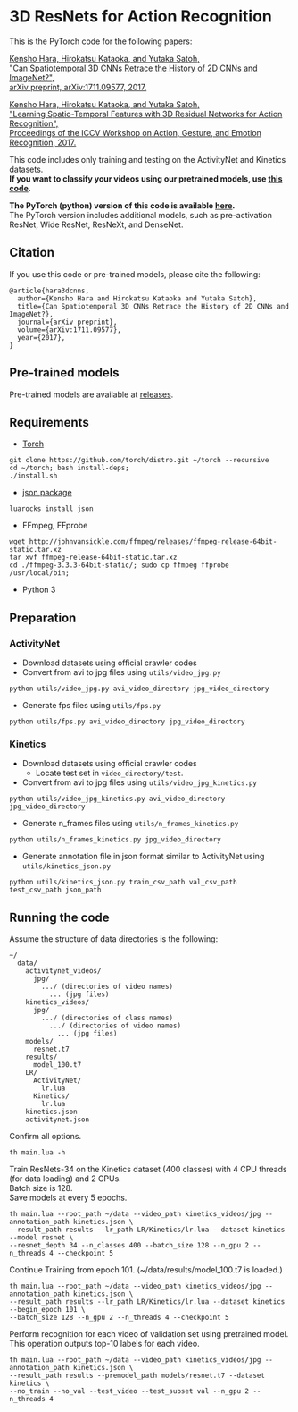# 3D ResNets for Action Recognition
This is the PyTorch code for the following papers:

[
Kensho Hara, Hirokatsu Kataoka, and Yutaka Satoh,  
"Can Spatiotemporal 3D CNNs Retrace the History of 2D CNNs and ImageNet?",  
arXiv preprint, arXiv:1711.09577, 2017.
](https://arxiv.org/abs/1711.09577)

[
Kensho Hara, Hirokatsu Kataoka, and Yutaka Satoh,  
"Learning Spatio-Temporal Features with 3D Residual Networks for Action Recognition",  
Proceedings of the ICCV Workshop on Action, Gesture, and Emotion Recognition, 2017.
](http://openaccess.thecvf.com/content_ICCV_2017_workshops/papers/w44/Hara_Learning_Spatio-Temporal_Features_ICCV_2017_paper.pdf)

This code includes only training and testing on the ActivityNet and Kinetics datasets.  
**If you want to classify your videos using our pretrained models,
use [this code](https://github.com/kenshohara/video-classification-3d-cnn).**

**The PyTorch (python) version of this code is available [here](https://github.com/kenshohara/3D-ResNets-PyTorch).**  
The PyTorch version includes additional models, such as pre-activation ResNet, Wide ResNet, ResNeXt, and DenseNet.

## Citation
If you use this code or pre-trained models, please cite the following:
```
@article{hara3dcnns,
  author={Kensho Hara and Hirokatsu Kataoka and Yutaka Satoh},
  title={Can Spatiotemporal 3D CNNs Retrace the History of 2D CNNs and ImageNet?},
  journal={arXiv preprint},
  volume={arXiv:1711.09577},
  year={2017},
}
```

## Pre-trained models
Pre-trained models are available at [releases](https://github.com/kenshohara/3D-ResNets/releases/tag/1.0).

## Requirements
* [Torch](http://torch.ch/)
```
git clone https://github.com/torch/distro.git ~/torch --recursive
cd ~/torch; bash install-deps;
./install.sh
```
* [json package](https://github.com/clementfarabet/lua---json)
```
luarocks install json
```
* FFmpeg, FFprobe
```
wget http://johnvansickle.com/ffmpeg/releases/ffmpeg-release-64bit-static.tar.xz
tar xvf ffmpeg-release-64bit-static.tar.xz
cd ./ffmpeg-3.3.3-64bit-static/; sudo cp ffmpeg ffprobe /usr/local/bin;
```
* Python 3

## Preparation
### ActivityNet
* Download datasets using official crawler codes
* Convert from avi to jpg files using ```utils/video_jpg.py```
```
python utils/video_jpg.py avi_video_directory jpg_video_directory
```
* Generate fps files using ```utils/fps.py```
```
python utils/fps.py avi_video_directory jpg_video_directory
```

### Kinetics
* Download datasets using official crawler codes
  * Locate test set in ```video_directory/test```.
* Convert from avi to jpg files using ```utils/video_jpg_kinetics.py```
```
python utils/video_jpg_kinetics.py avi_video_directory jpg_video_directory
```
* Generate n_frames files using ```utils/n_frames_kinetics.py```
```
python utils/n_frames_kinetics.py jpg_video_directory
```
* Generate annotation file in json format similar to ActivityNet using ```utils/kinetics_json.py```
```
python utils/kinetics_json.py train_csv_path val_csv_path test_csv_path json_path
```

## Running the code
Assume the structure of data directories is the following:
```
~/
  data/
    activitynet_videos/
      jpg/
        .../ (directories of video names)
          ... (jpg files)
    kinetics_videos/
      jpg/
        .../ (directories of class names)
          .../ (directories of video names)
            ... (jpg files)
    models/
      resnet.t7
    results/
      model_100.t7
    LR/
      ActivityNet/
        lr.lua
      Kinetics/
        lr.lua
    kinetics.json
    activitynet.json
```

Confirm all options.
```
th main.lua -h
```

Train ResNets-34 on the Kinetics dataset (400 classes) with 4 CPU threads (for data loading) and 2 GPUs.  
Batch size is 128.  
Save models at every 5 epochs.
```
th main.lua --root_path ~/data --video_path kinetics_videos/jpg --annotation_path kinetics.json \
--result_path results --lr_path LR/Kinetics/lr.lua --dataset kinetics --model resnet \
--resnet_depth 34 --n_classes 400 --batch_size 128 --n_gpu 2 --n_threads 4 --checkpoint 5
```

Continue Training from epoch 101. (~/data/results/model_100.t7 is loaded.)
```
th main.lua --root_path ~/data --video_path kinetics_videos/jpg --annotation_path kinetics.json \
--result_path results --lr_path LR/Kinetics/lr.lua --dataset kinetics --begin_epoch 101 \
--batch_size 128 --n_gpu 2 --n_threads 4 --checkpoint 5
```

Perform recognition for each video of validation set using pretrained model.
This operation outputs top-10 labels for each video.
```
th main.lua --root_path ~/data --video_path kinetics_videos/jpg --annotation_path kinetics.json \
--result_path results --premodel_path models/resnet.t7 --dataset kinetics \
--no_train --no_val --test_video --test_subset val --n_gpu 2 --n_threads 4
```
